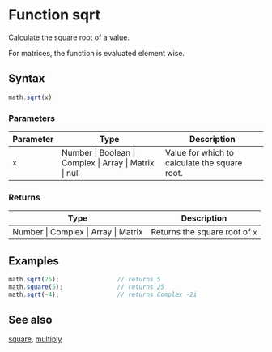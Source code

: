 # Function sqrt

Calculate the square root of a value.

For matrices, the function is evaluated element wise.


## Syntax

```js
math.sqrt(x)
```

### Parameters

Parameter | Type | Description
--------- | ---- | -----------
`x` | Number &#124; Boolean &#124; Complex &#124; Array &#124; Matrix &#124; null |  Value for which to calculate the square root.

### Returns

Type | Description
---- | -----------
Number &#124; Complex &#124; Array &#124; Matrix |  Returns the square root of `x`


## Examples

```js
math.sqrt(25);                // returns 5
math.square(5);               // returns 25
math.sqrt(-4);                // returns Complex -2i
```


## See also

[square](square.md),
[multiply](multiply.md)


<!-- Note: This file is automatically generated from source code comments. Changes made in this file will be overridden. -->
